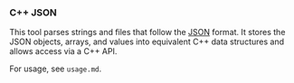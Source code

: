 ### C++ JSON

This tool parses strings and files that follow the [JSON](https://www.json.org/) format. It stores
the JSON objects, arrays, and values into equivalent C++ data structures and
allows access via a C++ API.

For usage, see `usage.md`.
